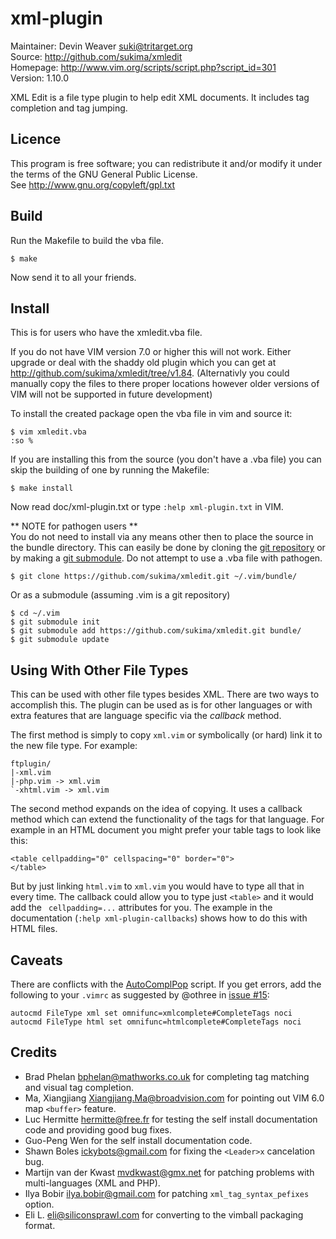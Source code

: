 xml-plugin
==========
Maintainer: Devin Weaver <suki@tritarget.org>  
Source: <http://github.com/sukima/xmledit>  
Homepage: <http://www.vim.org/scripts/script.php?script_id=301>  
Version: 1.10.0

XML Edit is a file type plugin to help edit XML documents.
It includes tag completion and tag jumping.

Licence
-------
This program is free software; you can redistribute it
and/or modify it under the terms of the GNU General Public
License.  
See <http://www.gnu.org/copyleft/gpl.txt>

Build
-----
Run the Makefile to build the vba file.

    $ make

Now send it to all your friends.

Install
-------
This is for users who have the xmledit.vba file.

If you do not have VIM version 7.0 or higher this will not work. Either upgrade
or deal with the shaddy old plugin which you can get at
<http://github.com/sukima/xmledit/tree/v1.84>. (Alternativly you could manually
copy the files to there proper locations however older versions of VIM will not
be supported in future development)

To install the created package open the vba file in vim and source it:

    $ vim xmledit.vba
    :so %

If you are installing this from the source (you don't have a .vba file) you can
skip the building of one by running the Makefile:

    $ make install

Now read doc/xml-plugin.txt or type `:help xml-plugin.txt` in VIM.

** NOTE for pathogen users **  
You do not need to install via any means other then to place the source in the
bundle directory. This can easily be done by cloning the [git repository][1] or
by making a [git submodule][2]. Do not attempt to use a .vba file with
pathogen.

    $ git clone https://github.com/sukima/xmledit.git ~/.vim/bundle/

Or as a submodule (assuming .vim is a git repository)

    $ cd ~/.vim
    $ git submodule init
    $ git submodule add https://github.com/sukima/xmledit.git bundle/
    $ git submodule update

Using With Other File Types
---------------------------
This can be used with other file types besides XML. There are two ways to
accomplish this. The plugin can be used as is for other languages or with extra
features that are language specific via the _callback_ method.

The first method is simply to copy `xml.vim` or symbolically (or hard) link it
to the new file type. For example:

    ftplugin/
    |-xml.vim
    |-php.vim -> xml.vim
    `-xhtml.vim -> xml.vim

The second method expands on the idea of copying. It uses a callback method
which can extend the functionality of the tags for that language. For example
in an HTML document you might prefer your table tags to look like this:

    <table cellpadding="0" cellspacing="0" border="0">
    </table>

But by just linking `html.vim` to `xml.vim` you would have to type all that in
every time. The callback could allow you to type just `<table>` and it would
add the ` cellpadding=...` attributes for you. The example in the documentation
(`:help xml-plugin-callbacks`) shows how to do this with HTML files.

Caveats
-------
There are conflicts with the [AutoComplPop][3] script. If you get errors, add
the following to your `.vimrc` as suggested by @othree in [issue #15][4]:

    autocmd FileType xml set omnifunc=xmlcomplete#CompleteTags noci
    autocmd FileType html set omnifunc=htmlcomplete#CompleteTags noci

Credits
-------
* Brad Phelan <bphelan@mathworks.co.uk>
  for completing tag matching and visual tag completion.
* Ma, Xiangjiang <Xiangjiang.Ma@broadvision.com> for
  pointing out VIM 6.0 map `<buffer>` feature.
* Luc Hermitte <hermitte@free.fr> for testing the self
  install documentation code and providing good bug fixes.
* Guo-Peng Wen for the self install documentation code.
* Shawn Boles <ickybots@gmail.com> for fixing the
  `<Leader>x` cancelation bug. 
* Martijn van der Kwast <mvdkwast@gmx.net> for patching
  problems with multi-languages (XML and PHP).
* Ilya Bobir <ilya.bobir@gmail.com> for patching
  `xml_tag_syntax_pefixes` option.
* Eli L. <eli@siliconsprawl.com> for converting to the
  vimball packaging format.

[1]: http://github.com/sukima/xmledit
[2]: http://www.kernel.org/pub/software/scm/git/docs/git-submodule.html
[3]: http://www.vim.org/scripts/script.php?script_id=1879
[4]: https://github.com/sukima/xmledit/issues/15

<!-- vim:set ai et ts=8 sw=4: -->
